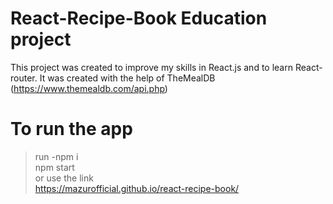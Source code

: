 # React-Recipe-Book Education project 

This project was created to improve my skills in React.js and to learn React-router.
It was created with the help of TheMealDB (https://www.themealdb.com/api.php)

# To run the app
> run -npm i <br/>
> npm start <br/>
> or use the link <br/>
https://mazurofficial.github.io/react-recipe-book/
